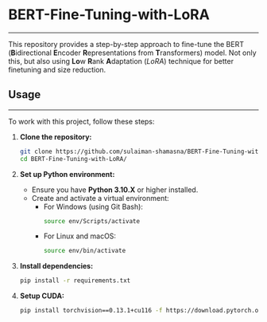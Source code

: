 # BERT-Fine-Tuning-with-LoRA
---
This repository provides a step-by-step approach to fine-tune the BERT (**B**idirectional **E**ncoder **R**epresentations from **T**ransformers) model. Not only this, but also using **Lo**w **R**ank **A**daptation (*LoRA*) technique for better finetuning and size reduction.

## Usage
---
To work with this project, follow these steps:

1. **Clone the repository:**
    ```bash
    git clone https://github.com/sulaiman-shamasna/BERT-Fine-Tuning-with-LoRA.git
    cd BERT-Fine-Tuning-with-LoRA/
    ```

2. **Set up Python environment:**
    - Ensure you have **Python 3.10.X** or higher installed.
    - Create and activate a virtual environment:
      - For Windows (using Git Bash):
        ```bash
        source env/Scripts/activate
        ```
      - For Linux and macOS:
        ```bash
        source env/bin/activate
        ```

3. **Install dependencies:**
    ```bash
    pip install -r requirements.txt
    ```

4. **Setup CUDA:**
    ```bash
    pip install torchvision==0.13.1+cu116 -f https://download.pytorch.org/whl/torch_stable.html
    ```